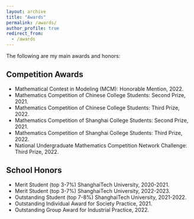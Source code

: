 ```yaml
---
layout: archive
title: "Awards"
permalink: /awards/
author_profile: true
redirect_from:
  - /awards
---
```

The following are my main awards and honors:

## Competition Awards

* Mathematical Contest in Modeling (MCM): Honorable Mention, 2022.
* Mathematics Competition of Chinese College Students: Second Prize, 2021.
* Mathematics Competition of Chinese College Students: Third Prize, 2022.
* Mathematics Competition of Shanghai College Students: Second Prize, 2021.
* Mathematics Competition of Shanghai College Students: Third Prize, 2022.
* National Undergraduate Mathematics Competition Network Challenge: Third Prize, 2022.

## School Honors

* Merit Student (top 3-7%) ShanghaiTech University, 2020-2021.
* Merit Student (top 3-7%) ShanghaiTech University, 2022-2023.
* Outstanding Student (top 7-8%) ShanghaiTech University, 2021-2022.
* Outstanding Individual Award for Society Practice, 2021.
* Outstanding Group Award for Industrial Practice, 2022.
